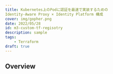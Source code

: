 ```yaml
---
title: Kubernetes上のPodに認証を最速で実装するための
Identity-Aware Proxy × Identity Platform 構成
cover: img/gopher.png
date: 2022/05/28
id: m3-custom-tf-regisotry
description: sample
tags:
    - Terraform
draft: true
---
```


## Overview
